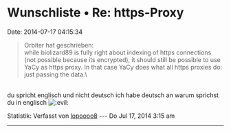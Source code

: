 Wunschliste • Re: https-Proxy
=============================

Date: 2014-07-17 04:15:34

> <div>
>
> Orbiter hat geschrieben:\
> while biolizard89 is fully right about indexing of https connections
> (not possible because its encrypted), it should still be possible to
> use YaCy as https proxy. In that case YaCy does what all https proxies
> do: just passing the data.\
>
> </div>

\
du spricht englisch und nicht deutsch ich habe deutsch an warum sprichst
du in englisch
![:evil:](http://forum.yacy-websuche.de/images/smilies/icon_evil.gif "Evil or Very Mad")

Statistik: Verfasst von
[lopoooo8](http://forum.yacy-websuche.de/memberlist.php?mode=viewprofile&u=9421)
--- Do Jul 17, 2014 3:15 am

------------------------------------------------------------------------
